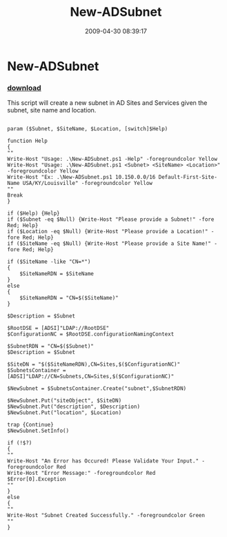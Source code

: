 ﻿---
pid:            1068
parent:         0
children:       
poster:         Andy Stumph
title:          New-ADSubnet
date:           2009-04-30 08:39:17
description:    This script will create a new subnet in AD Sites and Services given the subnet, site name and location.
format:         posh
---

# New-ADSubnet

### [download](1068.ps1)  

This script will create a new subnet in AD Sites and Services given the subnet, site name and location.

```posh

param ($Subnet, $SiteName, $Location, [switch]$Help)

function Help
{
""
Write-Host "Usage: .\New-ADSubnet.ps1 -Help" -foregroundcolor Yellow
Write-Host "Usage: .\New-ADSubnet.ps1 <Subnet> <SiteName> <Location>" -foregroundcolor Yellow
Write-Host "Ex: .\New-ADSubnet.ps1 10.150.0.0/16 Default-First-Site-Name USA/KY/Louisville" -foregroundcolor Yellow
""
Break
}

if ($Help) {Help}
if ($Subnet -eq $Null) {Write-Host "Please provide a Subnet!" -fore Red; Help}
if ($Location -eq $Null) {Write-Host "Please provide a Location!" -fore Red; Help}
if ($SiteName -eq $Null) {Write-Host "Please provide a Site Name!" -fore Red; Help}

if ($SiteName -like "CN=*")
{
	$SiteNameRDN = $SiteName
}
else
{
	$SiteNameRDN = "CN=$($SiteName)"
}

$Description = $Subnet

$RootDSE = [ADSI]"LDAP://RootDSE"
$ConfigurationNC = $RootDSE.configurationNamingContext

$SubnetRDN = "CN=$($Subnet)"
$Description = $Subnet

$SiteDN = "$($SiteNameRDN),CN=Sites,$($ConfigurationNC)"
$SubnetsContainer = [ADSI]"LDAP://CN=Subnets,CN=Sites,$($ConfigurationNC)"

$NewSubnet = $SubnetsContainer.Create("subnet",$SubnetRDN)

$NewSubnet.Put("siteObject", $SiteDN)
$NewSubnet.Put("description", $Description)
$NewSubnet.Put("location", $Location)

trap {Continue}
$NewSubnet.SetInfo()

if (!$?)
{
""
Write-Host "An Error has Occured! Please Validate Your Input." -foregroundcolor Red
Write-Host "Error Message:" -foregroundcolor Red
$Error[0].Exception
""
}
else
{
""
Write-Host "Subnet Created Successfully." -foregroundcolor Green
""
}

```
